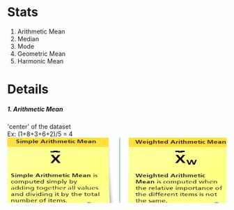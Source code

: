 # Stats
1. Arithmetic Mean
2. Median
3. Mode
4. Geometric Mean
5. Harmonic Mean


# Details 
##### 1. Arithmetic Mean
'center' of the dataset</br>
Ex: (1+8+3+6+2)/5 = 4</br>
<img src="../common_images/Arithmetic_Mean.jpg" alt="Arithmetic Mean" height="150" width="600"/>
